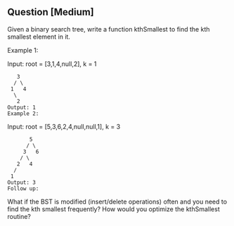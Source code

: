 ## Question [Medium]
Given a binary search tree, write a function kthSmallest to find the kth smallest element in it.

 

Example 1:

Input: root = [3,1,4,null,2], k = 1
```
   3
  / \
 1   4
  \
   2
Output: 1
Example 2:
```
Input: root = [5,3,6,2,4,null,null,1], k = 3
```
       5
      / \
     3   6
    / \
   2   4
  /
 1
Output: 3
Follow up:
```

What if the BST is modified (insert/delete operations) often and you need to find the kth smallest frequently? How would you optimize the kthSmallest routine?

 